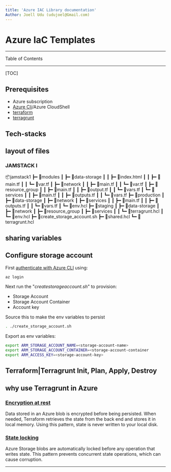 ```yaml
---
title: 'Azure IAC Library documentation'
Author: Joell Udu (udujoel@Gmail.com)
---
```


Azure IaC Templates
===



---
Table of Contents 

---
[TOC]

## Prerequisites
* Azure subscription
* [Azure Cli](https://docs.microsoft.com/en-us/cli/azure/install-azure-cli)/Azure CloudShell
* [terraform](https://www.terraform.io/downloads.html)
* [terragrunt](https://terragrunt.gruntwork.io/docs/getting-started/install/)


## Tech-stacks


## layout of files
### JAMSTACK I
📦jamstack1
 ┣━ 📂modules
 ┃ ┣━ 📂data-storage
 ┃ ┃ ┣━ 📜index.html
 ┃ ┃ ┣━ 📜main.tf
 ┃ ┃ ┗━ 📜var.tf
 ┃ ┣━ 📂network
 ┃ ┃ ┣━ 📜main.tf
 ┃ ┃ ┗━ 📜var.tf
 ┃ ┣━ 📂resource_group
 ┃ ┃ ┣━ 📜main.tf
 ┃ ┃ ┣━ 📜output.tf
 ┃ ┃ ┗━ 📜vars.tf
 ┃ ┗━ 📂services
 ┃ ┃ ┣━ 📜main.tf
 ┃ ┃ ┣━ 📜outputs.tf
 ┃ ┃ ┗━ 📜vars.tf
 ┣━ 📂production
 ┃ ┣━ 📂data-storage
 ┃ ┣━ 📂network
 ┃ ┣━ 📂services
 ┃ ┃ ┣━ 📜main.tf
 ┃ ┃ ┣━ 📜outputs.tf
 ┃ ┃ ┗━ 📜vars.tf
 ┃ ┗━ 📜env.hcl
 ┣━ 📂staging
 ┃ ┣━ 📂data-storage
 ┃ ┣━ 📂network
 ┃ ┣━ 📂resource_group
 ┃ ┣━ 📂services
 ┃ ┃ ┗━ 📜terragrunt.hcl
 ┃ ┗━ 📜env.hcl
 ┣━ 📜create_storage_account.sh
 ┣━ 📜shared.hcl
 ┗━ 📜terragrunt.hcl



## sharing variables 


## Configure storage account

First [authenticate with Azure CLI](https://docs.microsoft.com/en-us/azure/developer/terraform/get-started-cloud-shell#authenticate-via-microsoft-account) using:
```bash
az login
```

Next run the "*createstorageaccount.sh*" to provision:

- Storage Account
- Storage Account Container
- Account key

Source this to make the env variables to persist
```bash
. ./create_storage_account.sh
```

Export as env variables:

```bash
export ARM_STORAGE_ACCOUNT_NAME=<storage-account-name>
export ARM_STORAGE_ACCOUNT_CONTAINER=<storage-account-container
export ARM_ACCESS_KEY=<storage-account-key>
```

## Terraform|Terragrunt Init, Plan, Apply, Destroy


## why use Terragrunt in Azure
### [Encryption at rest](https://docs.microsoft.com/en-us/azure/developer/terraform/store-state-in-azure-storage#encryption-at-rest)
Data stored in an Azure blob is encrypted before being persisted. When needed, Terraform retrieves the state from the back end and stores it in local memory. Using this pattern, state is never written to your local disk.

### [State locking](https://docs.microsoft.com/en-us/azure/developer/terraform/store-state-in-azure-storage#state-locking)
Azure Storage blobs are automatically locked before any operation that writes state. This pattern prevents concurrent state operations, which can cause corruption.

---



